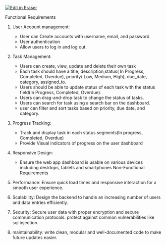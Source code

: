 <p><a target="_blank" href="https://app.eraser.io/workspace/gjFTM3UMdqvr9t8g3XFF" id="edit-in-eraser-github-link"><img alt="Edit in Eraser" src="https://firebasestorage.googleapis.com/v0/b/second-petal-295822.appspot.com/o/images%2Fgithub%2FOpen%20in%20Eraser.svg?alt=media&amp;token=968381c8-a7e7-472a-8ed6-4a6626da5501"></a></p>

Functional Requirements

1. User Account management:
    - User can Create accounts with username, email, and password.
    - User authentication
    - Allow users to log in and log out.
2. Task Management:
    - Users can create, view, update and delete their own task
    - Each task should have a title, description,status( In Progress, Completed, Overdue), priority( Low, Medium, High), due_date, category, assigned_to.
    - Users should be able to update status of each task with the status field(In Progress, Completed, Overdue).
    - Users can drag-and-drop task to change the status of tasks.
    - Users can search for task using a search bar on the dashboard.
    - user can filter and sort tasks based on priority, due date, and category.
3. Progress Tracking:
    - Track and display task in each status segments(In progress, Completed, Overdue)
    - Provide Visual indicators of progress on the user dashboard
4. Responsive Design:
    - Ensure the web app dashboard is usable on various devices including desktops, tablets and smartphones
Non-Functional Requirements

1. Performance: Ensure quick load times and responsive interaction for a smooth user experience.
2. Scalability: Design the backend to handle an increasing number of users and data entries efficiently.
3. Security: Secure user data with proper encryption and secure communication protocols. protect against common vulnerabilities like sql injection.
4. maintainability: write clean, modular and well-documented code to make future updates easier.




<!--- Eraser file: https://app.eraser.io/workspace/gjFTM3UMdqvr9t8g3XFF --->